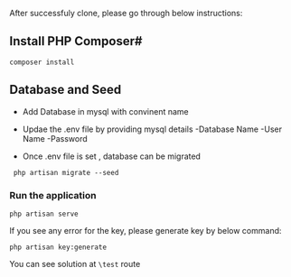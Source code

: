 After successfuly clone, please go through below instructions:

## Install PHP Composer#
```
composer install
```

## Database and Seed #

- Add  Database in mysql with convinent name

- Updae the .env file by providing mysql details
    -Database Name
    -User Name
    -Password

- Once .env file is set , database can be migrated
```
 php artisan migrate --seed
 ```


### Run the application #
```
php artisan serve
```

If you see any error for the key, please generate key by below command:
```
php artisan key:generate
```

You can see solution at ```\test``` route